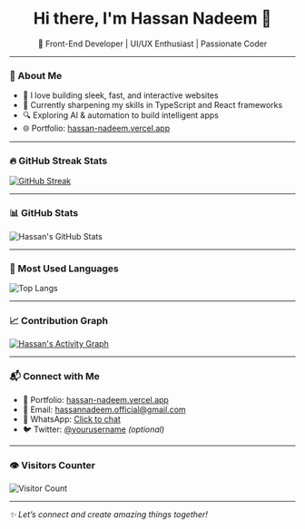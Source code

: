 <h1 align="center">Hi there, I'm Hassan Nadeem 👋</h1>
<p align="center">🌟 Front-End Developer | UI/UX Enthusiast | Passionate Coder</p>

---

### 🚀 About Me

- 🎯 I love building sleek, fast, and interactive websites
- 🧠 Currently sharpening my skills in TypeScript and React frameworks
- 🔍 Exploring AI & automation to build intelligent apps
- 🌐 Portfolio: [hassan-nadeem.vercel.app](https://hassan-nadeem.vercel.app)

---

### 🔥 GitHub Streak Stats

[![GitHub Streak](https://github-readme-streak-stats.herokuapp.com/?user=hassannadeemansari&theme=tokyonight&hide_border=true)](https://git.io/streak-stats)

---

### 📊 GitHub Stats

![Hassan's GitHub Stats](https://github-readme-stats.vercel.app/api?username=hassannadeemansari&show_icons=true&theme=tokyonight&hide_border=true&count_private=true)

---

### 🧠 Most Used Languages

![Top Langs](https://github-readme-stats.vercel.app/api/top-langs/?username=hassannadeemansari&layout=compact&theme=tokyonight&hide_border=true)

---

### 📈 Contribution Graph

[![Hassan's Activity Graph](https://github-readme-activity-graph.vercel.app/graph?username=hassannadeemansari&theme=tokyo-night&hide_border=true)](https://github.com/hassannadeemansari)

---

### 📬 Connect with Me

- 💼 Portfolio: [hassan-nadeem.vercel.app](https://hassan-nadeem.vercel.app)
- 📧 Email: hassannadeem.official@gmail.com
- 💬 WhatsApp: [Click to chat](https://wa.me/923XXXXXXXXX)
- 🐦 Twitter: [@yourusername](https://twitter.com/yourusername) _(optional)_

---

### 👁️ Visitors Counter

![Visitor Count](https://komarev.com/ghpvc/?username=hassannadeemansari&color=blue&style=flat)

---

_✨ Let’s connect and create amazing things together!_
